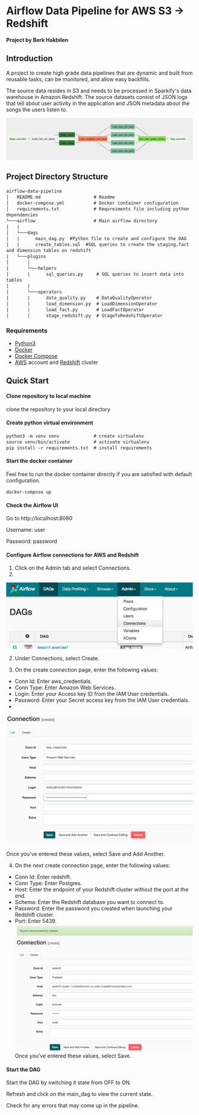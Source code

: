 # Airflow Data Pipeline for AWS S3 -> Redshift

**Project by Berk Hakbilen**

## Introduction

A project to create high grade data pipelines that are dynamic and built from reusable tasks, can be monitored, and allow easy backfills.

The source data resides in S3 and needs to be processed in Sparkify's data warehouse in Amazon Redshift. The source datasets consist of JSON logs that tell about user activity in the application and JSON metadata about the songs the users listen to.

![DAG](images/main-dag.PNG)


## Project Directory Structure
```
airflow-data-pipeline
│   README.md                    # Readme
│   docker-compose.yml           # Docker container configuration  
│   requirements.txt             # Requreiments file including python dependencies
└───airflow                      # Main airflow directory
|   |               
│   └───dags                     
│   |      main_dag.py  #Python file to create and configure the DAG
|   |      create_tables.sql  #SQL queries to create the staging,fact and dimension tables on redshift
|   └───plugins
│       │  
|       └───helpers
|       |      sql_queries.py     # SQL queries to insert data into tables
|       |
|       └───operators
|       |      data_quality.py    # DataQualityOperator
|       |      load_dimension.py  # LoadDimensionOperator
|       |      load_fact.py       # LoadFactOperator
|       |      stage_redshift.py  # StageToRedshiftOperator
```

### Requirements

* [Python3](https://www.python.org/downloads/)
* [Docker](https://www.docker.com/)
* [Docker Compose](https://docs.docker.com/compose/install/)
* [AWS](https://aws.amazon.com/) account and [Redshift](https://aws.amazon.com/redshift/) cluster 

## Quick Start

#### Clone repository to local machine

 clone the repository to your local directory

#### Create python virtual environment
```
python3 -m venv venv             # create virtualenv
source venv/bin/activate         # activate virtualenv
pip install -r requirements.txt  # install requirements
```

#### Start the docker container
Feel free to run the docker container directly if you are satisfied with default configuration.
```
docker-compose up
```

#### Check the Airflow UI
Go to http://localhost:8080

Username: user 

Password: password

#### Configure Airflow connections for AWS and Redshift

1. Click on the Admin tab and select Connections.
2. 
![connecitons](images/connections.png)

2. Under Connections, select Create.

3. On the create connection page, enter the following values:
- Conn Id: Enter aws_credentials.
- Conn Type: Enter Amazon Web Services.
- Login: Enter your Access key ID from the IAM User credentials.
- Password: Enter your Secret access key from the IAM User credentials.
- 
![aws_credentials](images/connection_detail.png)

Once you've entered these values, select Save and Add Another.

4. On the next create connection page, enter the following values:
- Conn Id: Enter redshift.
- Conn Type: Enter Postgres.
- Host: Enter the endpoint of your Redshift cluster without the port at the end.
- Schema: Enter the Redshift database you want to connect to.
- Password: Enter the password you created when launching your Redshift cluster.
- Port: Enter 5439.
![redshift_details](images/connection_detail_redshift.png)
Once you've entered these values, select Save.

#### Start the DAG
Start the DAG by switching it state from OFF to ON.

Refresh and click on the main_dag to view the current state.

Check for any errors that may come up in the pipeline.

